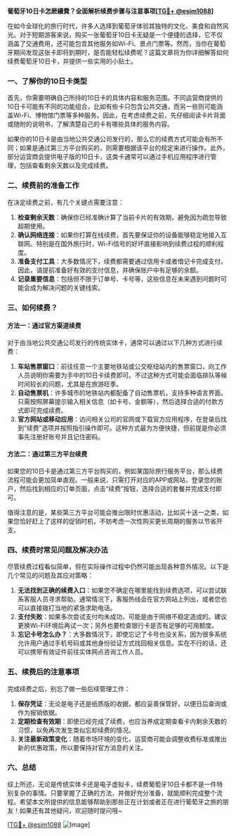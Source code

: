**葡萄牙10日卡怎麽續費？全面解析续费步骤与注意事项[[TG💪+ @esim1088](https://t.me/s/esim1088)]**

在如今全球化的旅行时代，许多人选择到葡萄牙体验其独特的文化、美食和自然风光。对于短期游客来说，购买一张葡萄牙10日卡无疑是一个便捷的选择，它不仅涵盖了交通费用，还可能包含其他服务如Wi-Fi、景点门票等。然而，当你在葡萄牙期间发现这张卡即将到期时，是否能轻松续费呢？这篇文章将为你详细解答如何续费葡萄牙10日卡，并提供一些实用的小贴士。

### 一、了解你的10日卡类型

首先，你需要明确自己所持的10日卡的具体内容和服务范围。不同运营商提供的10日卡可能有不同的功能组合，比如有些卡只包含公共交通，而另一些则可能涵盖Wi-Fi、博物馆门票等多种服务。因此，在考虑续费之前，先仔细阅读卡片背面或随附的说明书，了解清楚自己的卡有哪些具体的服务内容。

如果你的10日卡是由当地公共交通公司发行的，那么它的续费方式可能会有所不同；如果是通过第三方平台购买的，则需要根据该平台的规定来进行操作。此外，部分运营商会提供电子版的10日卡，这类卡通常可以通过手机应用程序进行管理，包括查看剩余天数以及完成续费。

### 二、续费前的准备工作

在决定续费之前，有几个关键点需要注意：

1. **检查剩余天数**：确保你已经准确计算了当前卡片的有效期，避免因为疏忽导致超期使用。
2. **确认网络连接**：如果你打算在线续费，首先要保证你的设备能够稳定地接入互联网。特别是在国外旅行时，Wi-Fi信号的好坏直接影响到续费过程的顺利程度。
3. **准备支付工具**：大多数情况下，续费都需要通过信用卡或者借记卡完成支付。因此，请提前准备好有效的支付信息，并确保账户中有足够的余额。
4. **记录重要信息**：包括但不限于订单号、卡号等，这些信息在未来遇到问题时可能会成为解决问题的关键线索。

### 三、如何续费？

#### 方法一：通过官方渠道续费

对于由当地公共交通公司发行的传统实体卡，通常可以通过以下几种方式进行续费：

1. **车站售票窗口**：前往任意一个主要地铁站或公交枢纽站内的售票窗口，向工作人员说明你需要为手中的10日卡续费即可。不过这种方式可能会面临排队等候时间较长的问题，尤其是在旅游旺季。
2. **自动售票机**：许多城市的地铁站内都配备了自动售票机，支持多种语言界面。只需按照屏幕提示输入相关信息（如卡号、金额等），然后选择合适的付款方式即可完成续费。
3. **官方网站或移动应用**：访问相关公司的官网或下载官方应用程序，在登录后找到“续费”选项并按照指引操作即可。这种方式最为方便快捷，但前提是你必须事先注册好账号并且记住密码。

#### 方法二：通过第三方平台续费

如果您的10日卡是通过第三方平台购买的，例如某国际旅行服务平台，那么续费流程可能会更加简单直观。一般来说，只需打开对应的APP或网站，登录您的账户，然后找到相应的订单页面，点击“续费”按钮，选择合适的套餐并完成支付即可。

值得注意的是，某些第三方平台可能会推出限时优惠活动，比如买十送一之类，如果您恰好赶上了这样的促销时机，不妨考虑一次性购买更长周期的服务以节省开支。

### 四、续费时常见问题及解决办法

尽管续费过程看似简单，但在实际操作过程中仍然可能出现各种意外情况。以下是几个常见的问题及其应对策略：

1. **无法找到正确的续费入口**：如果您不确定在哪里能找到续费选项，可以尝试联系客服人员寻求帮助。通常情况下，客服热线会在官方网站上列出，或者您也可以直接拨打当地的紧急求助电话。
2. **支付失败**：如果多次尝试支付均未成功，可能是由于网络不稳定造成的。建议更换Wi-Fi环境后再试一次；另外也要检查银行卡是否有足够的可用额度。
3. **忘记卡号怎么办？**：大多数情况下，即使忘记了卡号也没关系，因为很多系统允许用户通过手机号码或其他身份验证方式找回相关信息。实在不行的话，还可以携带有效证件前往实体网点咨询工作人员。

### 五、续费后的注意事项

完成续费之后，别忘了做一些后续管理工作：

1. **保存凭证**：无论是电子还是纸质版的收据，都应妥善保管好，以便日后查询或作为报销依据。
2. **定期检查有效期**：即使已经完成了续费，也应当养成定期查看卡内剩余天数的习惯，以免再次发生类似忘却续费的情况。
3. **关注最新政策变化**：随着市场环境的变化，运营商可能会调整收费标准或推出新的优惠政策，所以要保持对官方消息的关注。

### 六、总结

综上所述，无论是传统实体卡还是电子虚拟卡，续费葡萄牙10日卡都不是一件特别复杂的事情。只要掌握了正确的方法，并做好充分准备，就能顺利完成整个流程。希望本文所提供的信息能够帮助到那些正在计划或者正在进行葡萄牙之旅的朋友！如果还有其他疑问，欢迎随时提问哦~

[[TG💪+ @esim1088](https://t.me/s/esim1088) ![Image](https://i.postimg.cc/4NQfJmqS/Snipaste-2025-05-13-00-14-12.png)]
